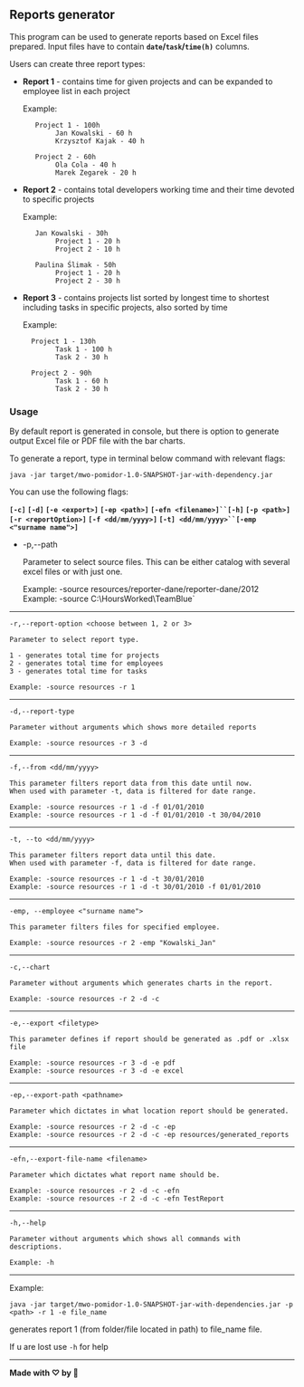 ## Reports generator                                                                                 

This program can be used to generate reports based on Excel files prepared. Input files have to contain **`date`/`task`/`time(h)`** columns. 

Users can create three report types:

- **Report 1** - contains time for given projects and can be expanded to employee list in each project

   Example:  

   ```
      Project 1 - 100h
           Jan Kowalski - 60 h
           Krzysztof Kajak - 40 h
  
      Project 2 - 60h
           Ola Cola - 40 h
           Marek Zegarek - 20 h
   ```

- **Report 2** - contains total developers working time and their time devoted to specific projects

   Example:

   ```
      Jan Kowalski - 30h
           Project 1 - 20 h
           Project 2 - 10 h
  
      Paulina Ślimak - 50h
           Project 1 - 20 h
           Project 2 - 30 h
   ```

- **Report 3** - contains projects list sorted by longest time to shortest including tasks in specific projects, also sorted by time

   Example:

   ```
     Project 1 - 130h
           Task 1 - 100 h
           Task 2 - 30 h
  
     Project 2 - 90h
           Task 1 - 60 h
           Task 2 - 30 h
   ```

### Usage
By default report is generated in console, but there is option to generate output Excel file or PDF file with the bar charts.

To generate a report, type in terminal below command with relevant flags:

`java -jar target/mwo-pomidor-1.0-SNAPSHOT-jar-with-dependency.jar`

You can use the following flags:

**`[-c]` `[-d]` `[-e <export>]` `[-ep <path>]` `[-efn <filename>]``[-h]` `[-p <path>]` `[-r <reportOption>]` `[-f <dd/mm/yyyy>]` `[-t] <dd/mm/yyyy>``[-emp <"surname name">]`**


    
-
    -p,--path <place of source files here>

    Parameter to select source files. 
    This can be either catalog with several excel files or with just one.

    Example: -source resources/reporter-dane/reporter-dane/2012
    Example: -source C:\HoursWorked\TeamBlue`
---

    -r,--report-option <choose between 1, 2 or 3>

    Parameter to select report type.

    1 - generates total time for projects
    2 - generates total time for employees
    3 - generates total time for tasks

    Example: -source resources -r 1
---
    -d,--report-type

    Parameter without arguments which shows more detailed reports

    Example: -source resources -r 3 -d
---
    -f,--from <dd/mm/yyyy>

    This parameter filters report data from this date until now.
    When used with parameter -t, data is filtered for date range. 
    
    Example: -source resources -r 1 -d -f 01/01/2010
    Example: -source resources -r 1 -d -f 01/01/2010 -t 30/04/2010
---
    -t, --to <dd/mm/yyyy>

    This parameter filters report data until this date.
    When used with parameter -f, data is filtered for date range.

    Example: -source resources -r 1 -d -t 30/01/2010
    Example: -source resources -r 1 -d -t 30/01/2010 -f 01/01/2010
---
    -emp, --employee <"surname name">

    This parameter filters files for specified employee.

    Example: -source resources -r 2 -emp "Kowalski_Jan"
---
    -c,--chart

    Parameter without arguments which generates charts in the report. 

    Example: -source resources -r 2 -d -c
---
    -e,--export <filetype>

    This parameter defines if report should be generated as .pdf or .xlsx file

    Example: -source resources -r 3 -d -e pdf
    Example: -source resources -r 3 -d -e excel
---
    -ep,--export-path <pathname>

    Parameter which dictates in what location report should be generated.

    Example: -source resources -r 2 -d -c -ep
    Example: -source resources -r 2 -d -c -ep resources/generated_reports
---
    -efn,--export-file-name <filename>

    Parameter which dictates what report name should be.

    Example: -source resources -r 2 -d -c -efn
    Example: -source resources -r 2 -d -c -efn TestReport
---
    -h,--help

    Parameter without arguments which shows all commands with descriptions.

    Example: -h
---
    


Example:

`java -jar target/mwo-pomidor-1.0-SNAPSHOT-jar-with-dependencies.jar -p <path> -r 1 -e file_name`

generates report 1 (from folder/file located in path) to file_name file.



If u are lost use `-h` for help



---------------
**Made with ♡ by 🍅**

